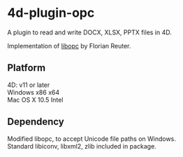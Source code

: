4d-plugin-opc
=============

A plugin to read and write DOCX, XLSX, PPTX files in 4D.

Implementation of [libopc](http://libopc.codeplex.com) by Florian Reuter.

Platform
--------

4D: v11 or later  
Windows x86 x64  
Mac OS X 10.5 Intel  

Dependency
----------
Modified libopc, to accept Unicode file paths on Windows.  
Standard libiconv, libxml2, zlib included in package.
